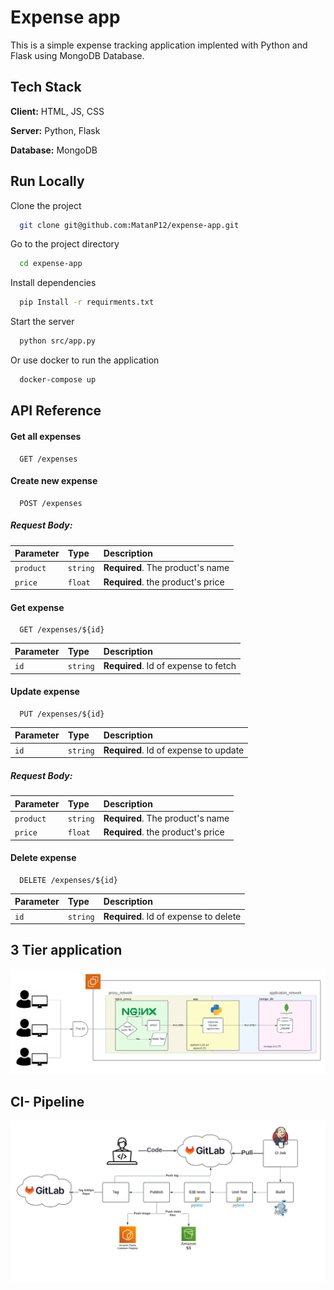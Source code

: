 
# Expense app

This is a simple expense tracking application implented with Python and Flask using MongoDB Database.




## Tech Stack

**Client:** HTML, JS, CSS

**Server:** Python, Flask

**Database:** MongoDB


## Run Locally

Clone the project

```bash
  git clone git@github.com:MatanP12/expense-app.git
```

Go to the project directory

```bash
  cd expense-app
```

Install dependencies

```bash
  pip Install -r requirments.txt
```

Start the server

```bash
  python src/app.py
```
Or use docker to run the application


```bash
  docker-compose up
```


## API Reference

#### Get all expenses

```
  GET /expenses
```

#### Create new expense

```
  POST /expenses
```
##### Request Body:
| Parameter | Type     | Description                       |
| :-------- | :------- | :-------------------------------- |
| `product`      | `string` | **Required**. The product's name |
| `price`      | `float` | **Required**. the product's price |



#### Get expense

```
  GET /expenses/${id}
```

| Parameter | Type     | Description                       |
| :-------- | :------- | :-------------------------------- |
| `id`      | `string` | **Required**. Id of expense to fetch |


#### Update expense

```
  PUT /expenses/${id}
```

| Parameter | Type     | Description                       |
| :-------- | :------- | :-------------------------------- |
| `id`      | `string` | **Required**. Id of expense to update |

##### Request Body:
| Parameter | Type     | Description                       |
| :-------- | :------- | :-------------------------------- |
| `product`      | `string` | **Required**. The product's name |
| `price`      | `float` | **Required**. the product's price |



#### Delete expense

```
  DELETE /expenses/${id}
```

| Parameter | Type     | Description                       |
| :-------- | :------- | :-------------------------------- |
| `id`      | `string` | **Required**. Id of expense to delete |


## 3 Tier application

![3-Tier application Drawing](https://github.com/MatanP12/expense-app/blob/main/Documents/Expense-app-Application.png?raw=true)

## CI- Pipeline

![CI-Pipeline Drawing](https://raw.githubusercontent.com/MatanP12/expense-app/main/Documents/Expense-app-%20CI.png)

